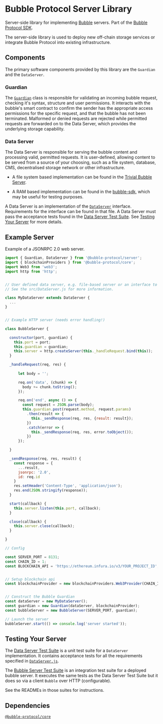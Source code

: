 # Bubble Protocol Server Library

Server-side library for implementing [Bubble](https://bubbleprotocol.com) servers.  Part of the [Bubble Protocol SDK](https://github.com/Bubble-Protocol/bubble-sdk).

The server-side library is used to deploy new off-chain storage services or integrate Bubble Protocol into existing infrastructure.

## Components

The primary software components provided by this library are the `Guardian` and the `DataServer`.

### Guardian

The [`Guardian`](src/Guardian.js) class is responsible for validating an incoming bubble request, checking it's syntax, structure and user permissions.  It interacts with the bubble's smart contract to confirm the sender has the appropriate access permissions for the specific request, and that the bubble has not been terminated.  Malformed or denied requests are rejected while permitted requests are forwarded on to the Data Server, which provides the underlying storage capability.

### Data Server

The Data Server is responsible for serving the bubble content and processing valid, permitted requests.  It is user-defined, allowing content to be served from a source of your choosing, such as a file system, database, CMS, decentralised storage network or other infrastructure.  

* A file system based implementation can be found in the [Trivial Bubble Server](https://github.com/Bubble-Protocol/trivial-bubble-server).

* A RAM based implementation can be found in the [bubble-sdk](https://github.com/Bubble-Protocol/bubble-sdk/blob/main/test/mockups/RamBasedDataServer.js), which may be useful for testing purposes.

A Data Server is an implementation of the [`DataServer`](src/DataServer.js) interface.  Requirements for the interface can be found in that file.  A Data Server must pass the acceptance tests found in the [Data Server Test Suite](./test/DataServerTestSuite/).  See [Testing Your Server](#testing-your-server) for more details.


## Example Server

Example of a JSONRPC 2.0 web server.

```javascript
import { Guardian, DataServer } from '@bubble-protocol/server';
import { blockchainProviders } from '@bubble-protocol/core';
import Web3 from 'web3';
import http from 'http';


// User defined data server, e.g. file-based server or an interface to an existing database.
// See the src/DataServer.js for more information.

class MyDataServer extends DataServer {
  ... 
}


// Example HTTP server (needs error handling!)

class BubbleServer {

  constructor(port, guardian) {
    this.port = port;
    this.guardian = guardian;
    this.server = http.createServer(this._handleRequest.bind(this));
  }

  _handleRequest(req, res) {
      
      let body = '';

      req.on('data', (chunk) => {
        body += chunk.toString();
      });

      req.on('end', async () => {
        const request = JSON.parse(body);
        this.guardian.post(request.method, request.params)
          .then(result => {
            this._sendResponse(req, res, {result: result});
          })
          .catch(error => {
            this._sendResponse(req, res, error.toObject());
          })
      });

  }

  _sendResponse(req, res, result) {
    const response = {
      ...result,
      jsonrpc: '2.0',
      id: req.id
    }
    res.setHeader('Content-Type', 'application/json');
    res.end(JSON.stringify(response));
  }

  start(callback) {
    this.server.listen(this.port, callback);
  }

  close(callback) {
    this.server.close(callback);
  }

}

// Config

const SERVER_PORT = 8131;
const CHAIN_ID = 1;
const BLOCKCHAIN_API = 'https://ethereum.infura.io/v3/YOUR_PROJECT_ID';


// Setup blockchain api
const blockchainProvider = new blockchainProviders.Web3Provider(CHAIN_ID, new Web3(BLOCKCHAIN_API), '0.0.2')


// Construct the Bubble Guardian
const dataServer = new MyDataServer();
const guardian = new Guardian(dataServer, blockchainProvider);
const bubbleServer = new BubbleServer(SERVER_PORT, guardian);

// Launch the server
bubbleServer.start(() => console.log('server started'));
```

## Testing Your Server

The [Data Server Test Suite](./test/BubbleServerTestSuite/) is a unit test suite for a `DataServer` implementation.  It contains acceptance tests for all the requirements specified in [`DataServer.js`](src/DataServer.js).

The [Bubble Server Test Suite](./test/BubbleServerTestSuite/) is an integration test suite for a deployed bubble server.  It executes the same tests as the Data Server Test Suite but it does so via a client `Bubble` over HTTP (configurable).

See the READMEs in those suites for instructions.

## Dependencies

[`@bubble-protocol/core`](https://github.com/Bubble-Protocol/bubble-sdk/tree/main/packages/core)
